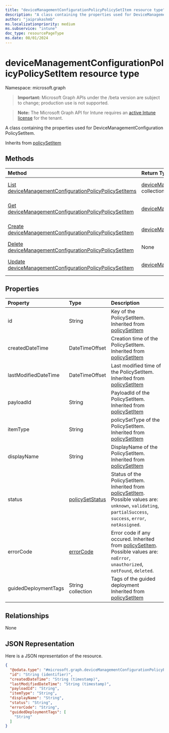```yaml
---
title: "deviceManagementConfigurationPolicyPolicySetItem resource type"
description: "A class containing the properties used for DeviceManagementConfiguration PolicySetItem."
author: "jaiprakashmb"
ms.localizationpriority: medium
ms.subservice: "intune"
doc_type: resourcePageType
ms.date: 08/01/2024
---
```


# deviceManagementConfigurationPolicyPolicySetItem resource type

Namespace: microsoft.graph

> **Important:** Microsoft Graph APIs under the /beta version are subject to change; production use is not supported.

> **Note:** The Microsoft Graph API for Intune requires an [active Intune license](https://go.microsoft.com/fwlink/?linkid=839381) for the tenant.

A class containing the properties used for DeviceManagementConfiguration PolicySetItem.


Inherits from [policySetItem](../resources/intune-policyset-policysetitem.md)

## Methods
|Method|Return Type|Description|
|:---|:---|:---|
|[List deviceManagementConfigurationPolicyPolicySetItems](../api/intune-policyset-devicemanagementconfigurationpolicypolicysetitem-list.md)|[deviceManagementConfigurationPolicyPolicySetItem](../resources/intune-policyset-devicemanagementconfigurationpolicypolicysetitem.md) collection|List properties and relationships of the [deviceManagementConfigurationPolicyPolicySetItem](../resources/intune-policyset-devicemanagementconfigurationpolicypolicysetitem.md) objects.|
|[Get deviceManagementConfigurationPolicyPolicySetItem](../api/intune-policyset-devicemanagementconfigurationpolicypolicysetitem-get.md)|[deviceManagementConfigurationPolicyPolicySetItem](../resources/intune-policyset-devicemanagementconfigurationpolicypolicysetitem.md)|Read properties and relationships of the [deviceManagementConfigurationPolicyPolicySetItem](../resources/intune-policyset-devicemanagementconfigurationpolicypolicysetitem.md) object.|
|[Create deviceManagementConfigurationPolicyPolicySetItem](../api/intune-policyset-devicemanagementconfigurationpolicypolicysetitem-create.md)|[deviceManagementConfigurationPolicyPolicySetItem](../resources/intune-policyset-devicemanagementconfigurationpolicypolicysetitem.md)|Create a new [deviceManagementConfigurationPolicyPolicySetItem](../resources/intune-policyset-devicemanagementconfigurationpolicypolicysetitem.md) object.|
|[Delete deviceManagementConfigurationPolicyPolicySetItem](../api/intune-policyset-devicemanagementconfigurationpolicypolicysetitem-delete.md)|None|Deletes a [deviceManagementConfigurationPolicyPolicySetItem](../resources/intune-policyset-devicemanagementconfigurationpolicypolicysetitem.md).|
|[Update deviceManagementConfigurationPolicyPolicySetItem](../api/intune-policyset-devicemanagementconfigurationpolicypolicysetitem-update.md)|[deviceManagementConfigurationPolicyPolicySetItem](../resources/intune-policyset-devicemanagementconfigurationpolicypolicysetitem.md)|Update the properties of a [deviceManagementConfigurationPolicyPolicySetItem](../resources/intune-policyset-devicemanagementconfigurationpolicypolicysetitem.md) object.|

## Properties
|Property|Type|Description|
|:---|:---|:---|
|id|String|Key of the PolicySetItem. Inherited from [policySetItem](../resources/intune-policyset-policysetitem.md)|
|createdDateTime|DateTimeOffset|Creation time of the PolicySetItem. Inherited from [policySetItem](../resources/intune-policyset-policysetitem.md)|
|lastModifiedDateTime|DateTimeOffset|Last modified time of the PolicySetItem. Inherited from [policySetItem](../resources/intune-policyset-policysetitem.md)|
|payloadId|String|PayloadId of the PolicySetItem. Inherited from [policySetItem](../resources/intune-policyset-policysetitem.md)|
|itemType|String|policySetType of the PolicySetItem. Inherited from [policySetItem](../resources/intune-policyset-policysetitem.md)|
|displayName|String|DisplayName of the PolicySetItem. Inherited from [policySetItem](../resources/intune-policyset-policysetitem.md)|
|status|[policySetStatus](../resources/intune-policyset-policysetstatus.md)|Status of the PolicySetItem. Inherited from [policySetItem](../resources/intune-policyset-policysetitem.md). Possible values are: `unknown`, `validating`, `partialSuccess`, `success`, `error`, `notAssigned`.|
|errorCode|[errorCode](../resources/intune-policyset-errorcode.md)|Error code if any occured. Inherited from [policySetItem](../resources/intune-policyset-policysetitem.md). Possible values are: `noError`, `unauthorized`, `notFound`, `deleted`.|
|guidedDeploymentTags|String collection|Tags of the guided deployment Inherited from [policySetItem](../resources/intune-policyset-policysetitem.md)|

## Relationships
None

## JSON Representation
Here is a JSON representation of the resource.
<!-- {
  "blockType": "resource",
  "keyProperty": "id",
  "@odata.type": "microsoft.graph.deviceManagementConfigurationPolicyPolicySetItem"
}
-->
``` json
{
  "@odata.type": "#microsoft.graph.deviceManagementConfigurationPolicyPolicySetItem",
  "id": "String (identifier)",
  "createdDateTime": "String (timestamp)",
  "lastModifiedDateTime": "String (timestamp)",
  "payloadId": "String",
  "itemType": "String",
  "displayName": "String",
  "status": "String",
  "errorCode": "String",
  "guidedDeploymentTags": [
    "String"
  ]
}
```
